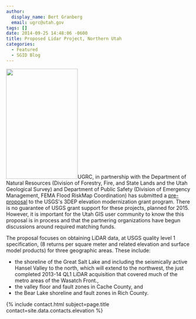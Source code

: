 ```yaml
---
author:
  display_name: Bert Granberg
  email: ugrc@utah.gov
tags: []
date: 2014-09-25 14:48:06 -0600
title: Proposed Lidar Project, Northern Utah
categories:
  - Featured
  - SGID Blog
---
```

<p><a href="{% link images/ProposedLidarAreas20151.png %}"><img src="{% link images/ProposedLidarAreas20151-195x300.png %}" alt="" title="ProposedLidarAreas2015" width="195" height="300" class="inline-text-right" /></a>UGRC, in partnership with the Department of Natural Resources (Division of Forestry, Fire, and State Lands and the Utah Geological Survey) and Department of Public Safety (Division of Emergency Management, FEMA Flood RiskMap Coordination) has submitted a <a href="https://docs.google.com/document/d/17l9lXmchIHTcPxj4tCKaB_yF0CIowkNxU_KZYij0Dg4/edit?usp=sharing">pre-proposal</a> to the USGS's 3DEP elevation modernization grant program. There is no guarantee of USGS grant support for these projects, planned for 2015. However, it is important for the Utah GIS user community to know the this proposal is in process and that the partnering organizations have begun discussions around required matching funds.</p>
<p>The proposal focuses on obtaining LiDAR data, at USGS quality level 1 specification, (8 returns per square meter and related elevation and surface model products) for three geographic areas. These include:</p>
<ul>
<li>the shoreline of the Great Salt Lake and including the seismically active Hansel Valley to the north, which will extend to the northwest, the just completed 2013-14 QL1 LiDAR acquisition that covered much of the metro areas of the Wasatch Front., </li>
<li>the valley floor and fault zones in Cache County, and</li>
<li>the Bear Lake shoreline and fault zones in Rich County.</li>
</ul>
<p>{% include contact.html subject=page.title contact=site.data.contacts.elevation %}</p>
